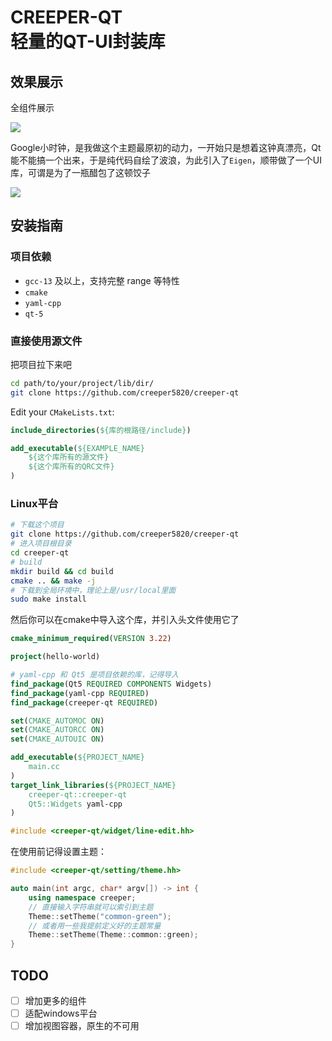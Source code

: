 # CREEPER-QT<br>轻量的QT-UI封装库
## 效果展示
全组件展示

![](https://raw.githubusercontent.com/creeper5820/creeper-qt/refs/heads/main/doc/example-widgets.png)

Google小时钟，是我做这个主题最原初的动力，一开始只是想着这钟真漂亮，Qt能不能搞一个出来，于是纯代码自绘了波浪，为此引入了`Eigen`，顺带做了一个UI库，可谓是为了一瓶醋包了这顿饺子

![](https://raw.githubusercontent.com/creeper5820/creeper-qt/refs/heads/main/doc/example-clock.png)

## 安装指南
### 项目依赖
- `gcc-13` 及以上，支持完整 range 等特性
- `cmake`
- `yaml-cpp`
- `qt-5`

### 直接使用源文件
把项目拉下来吧
```bash
cd path/to/your/project/lib/dir/
git clone https://github.com/creeper5820/creeper-qt
```
Edit your `CMakeLists.txt`:
```cmake
include_directories(${库的根路径/include})

add_executable(${EXAMPLE_NAME}
    ${这个库所有的源文件}
    ${这个库所有的QRC文件}
)

```

### Linux平台
```bash
# 下载这个项目
git clone https://github.com/creeper5820/creeper-qt
# 进入项目根目录
cd creeper-qt
# build
mkdir build && cd build
cmake .. && make -j
# 下载到全局环境中，理论上是/usr/local里面
sudo make install
```

然后你可以在cmake中导入这个库，并引入头文件使用它了
```cmake
cmake_minimum_required(VERSION 3.22)

project(hello-world)

# yaml-cpp 和 Qt5 是项目依赖的库，记得导入
find_package(Qt5 REQUIRED COMPONENTS Widgets)
find_package(yaml-cpp REQUIRED)
find_package(creeper-qt REQUIRED)

set(CMAKE_AUTOMOC ON)
set(CMAKE_AUTORCC ON)
set(CMAKE_AUTOUIC ON)

add_executable(${PROJECT_NAME}
    main.cc
)
target_link_libraries(${PROJECT_NAME}
    creeper-qt::creeper-qt
    Qt5::Widgets yaml-cpp
)

```
```cpp
#include <creeper-qt/widget/line-edit.hh>
```
在使用前记得设置主题：
```cpp
#include <creeper-qt/setting/theme.hh>

auto main(int argc, char* argv[]) -> int {
    using namespace creeper;
    // 直接输入字符串就可以索引到主题
    Theme::setTheme("common-green");
    // 或者用一些我提前定义好的主题常量
    Theme::setTheme(Theme::common::green);
}
```
## TODO
- [ ] 增加更多的组件
- [ ] 适配windows平台
- [ ] 增加视图容器，原生的不可用